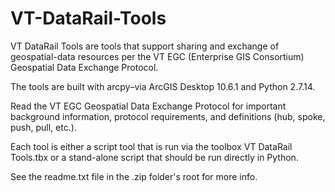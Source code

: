 # VT-DataRail-Tools
VT DataRail Tools are tools that support sharing and exchange of geospatial-data resources per the VT EGC (Enterprise GIS Consortium) Geospatial Data Exchange Protocol.

The tools are built with arcpy–via ArcGIS Desktop 10.6.1 and Python 2.7.14.

Read the VT EGC Geospatial Data Exchange Protocol for important background information, protocol requirements, and definitions (hub, spoke, push, pull, etc.).

Each tool is either a script tool that is run via the toolbox VT DataRail Tools.tbx or a stand-alone script that should be run directly in Python.

See the readme.txt file in the .zip folder's root for more info.
